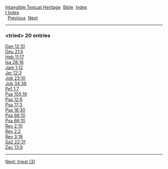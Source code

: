 [Intangible Textual Heritage](../../index)  [Bible](../index) 
[Index](index)   
[t Index](_t_)  
  [Previous](c11789)  [Next](c11791) 

------------------------------------------------------------------------

### &lt;tried&gt; 20 entries

[Dan 12:10](../kjv/dan012.htm#010)  
[Deu 21:5](../kjv/deu021.htm#005)  
[Heb 11:17](../kjv/heb011.htm#017)  
[Isa 28:16](../kjv/isa028.htm#016)  
[Jam 1:12](../kjv/jam001.htm#012)  
[Jer 12:3](../kjv/jer012.htm#003)  
[Job 23:10](../kjv/job023.htm#010)  
[Job 34:36](../kjv/job034.htm#036)  
[Pe1 1:7](../kjv/pe1001.htm#007)  
[Psa 105:19](../kjv/psa105.htm#019)  
[Psa 12:6](../kjv/psa012.htm#006)  
[Psa 17:3](../kjv/psa017.htm#003)  
[Psa 18:30](../kjv/psa018.htm#030)  
[Psa 66:10](../kjv/psa066.htm#010)  
[Psa 66:10](../kjv/psa066.htm#010)  
[Rev 2:10](../kjv/rev002.htm#010)  
[Rev 2:2](../kjv/rev002.htm#002)  
[Rev 3:18](../kjv/rev003.htm#018)  
[Sa2 22:31](../kjv/sa2022.htm#031)  
[Zac 13:9](../kjv/zac013.htm#009)  

------------------------------------------------------------------------

[Next: triest (3)](c11791)
